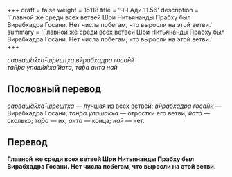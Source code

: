 +++
draft = false
weight = 15118
title = 'ЧЧ Ади 11.56'
description = 'Главной же среди всех ветвей Шри Нитьянанды Прабху был Вирабхадра Госани. Нет числа побегам, что выросли на этой ветви.'
summary = 'Главной же среди всех ветвей Шри Нитьянанды Прабху был Вирабхадра Госани. Нет числа побегам, что выросли на этой ветви.'
+++

_сарваш́а̄кха̄-ш́решт̣ха вӣрабхадра госа̄н̃и  
та̄н̇ра упаш́а̄кха̄ йата, та̄ра анта на̄и_

## Пословный перевод

_сарваш́а̄кха̄_\-_ш́решт̣ха_ — лучшая из всех ветвей; _вӣрабхадра_ _госа̄н̃и_ — Вирабхадра Госани; _та̄н̇ра_ _упаш́а̄кха̄_ — отростки его ветви; _йата_ — сколько; _та̄ра_ — их; _анта_ — конца; _на̄и_ — нет.

## Перевод

**Главной же среди всех ветвей Шри Нитьянанды Прабху был Вирабхадра Госани. Нет числа побегам, что выросли на этой ветви.**
